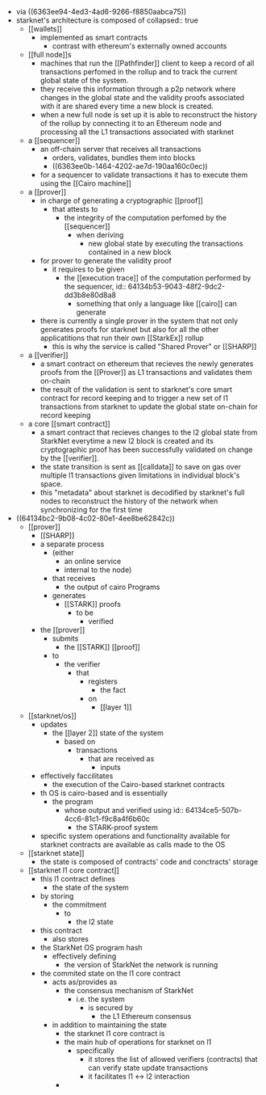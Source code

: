 - via ((6363ee94-4ed3-4ad6-9266-f8850aabca75))
- starknet's architecture is composed of
  collapsed:: true
	- [[wallets]]
		- implemented as smart contracts
			- contrast with ethereum's externally owned accounts
	- [[full node]]s
		- machines that run the [[Pathfinder]] client to keep a record of all transactions perfomed in the rollup and to track the current global state of the system.
		- they receive this information through a p2p network where changes in the global state and the validity proofs associated with it are shared every time a new block is created.
		- when a new full node is set up it is able to reconstruct the history of the rollup by connecting it to an Ethereum node and processing all the L1 transactions associated with starknet
	- a [[sequencer]]
		- an off-chain server that receives all transactions
			- orders, validates, bundles them into blocks
			- ((6363ee0b-1464-4202-ae7d-190aa160c0ec))
		- for a sequencer to validate transactions it has to execute them using the [[Cairo machine]]
	- a [[prover]]
		- in charge of generating a  cryptographic [[proof]]
			- that attests to
				- the integrity of the computation perfomed by the [[sequencer]]
					- when deriving
						- new global state by executing the transactions contained in a new block
		- for prover to generate the validity proof
			- it requires to be given
				- the [[execution trace]] of the computation performed by the sequencer,
				  id:: 64134b53-9043-48f2-9dc2-dd3b8e80d8a8
					- something that only a language like [[cairo]] can generate
		- there is currently a single prover in the system that not only generates proofs for starknet but also for all the other applicatitions that run their own [[StarkEx]] rollup
			- this is why the service is called "Shared Prover" or [[SHARP]]
	- a [[verifier]]
		- a smart contract on ethereum that recieves the newly generates proofs from the [[Prover]] as L1 transactions and validates them on-chain
		- the result of the validation is sent to starknet's core smart contract for record keeping and to trigger a new set of l1 transactions from starknet to update the global state on-chain for record keeping
	- a core [[smart contract]]
		- a smart contract that recieves changes to the l2 global state from StarkNet everytime a new l2 block is created and its cryptographic proof has been successfully validated on change by the [[verifier]].
		- the state transition is sent as [[calldata]] to save on gas over multiple l1 transactions given limitations in individual block's space.
		- this "metadata" about starknet is decodified by starknet's full nodes to reconstruct the history of the network when synchronizing for the first time
- ((64134bc2-9b08-4c02-80e1-4ee8be62842c))
	- [[prover]]
		- [[SHARP]]
		- a separate process
			- (either
				- an online service
				- internal to the node)
			- that receives
				- the output of cairo Programs
			- generates
				- [[STARK]] proofs
					- to be
						- verified
		- the [[prover]]
			- submits
				- the [[STARK]] [[proof]]
			- to
				- the verifier
					- that
						- registers
							- the fact
						- on
							- [[layer 1]]
	- [[starknet/os]]
		- updates
			- the [[layer 2]] state of the system
				- based on
					- transactions
						- that are received as
							- inputs
		- effectively faccilitates
			- the execution of the Cairo-based starknet contracts
		- th OS is cairo-based and is essentially
			- the program
				- whose output and verified using
				  id:: 64134ce5-507b-4cc6-81c1-f9c8a4f6b60c
					- the STARK-proof system
		- specific system operations and functionality available for starknet contracts are available as calls made to the OS
	- [[starknet state]]
		- the state is composed of contracts' code and conctracts' storage
	- [[starknet l1 core contract]]
		- this l1 contract defines
			- the state of the system
		- by storing
			- the commitment
				- to
					- the l2 state
		- this contract
			- also stores
		- the StarkNet OS program hash
			- effectively defining
				- the version of StarkNet the network is running
		- the commited state on the l1 core contract
			- acts as/provides as
				- the consensus mechanism of StarkNet
					- i.e. the system
						- is secured by
							- the L1 Ethereum consensus
			- in addition to maintaining the state
				- the starknet l1 core contract is
				- the main hub of operations for starknet on l1
					- specifically
						- it stores the list of allowed verifiers (contracts) that can verify state update transactions
						- it facilitates l1 <-> l2 interaction
				-